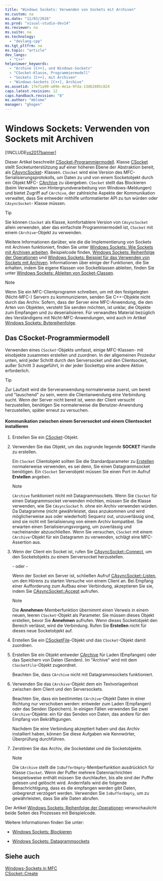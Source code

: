 ```yaml
---
title: "Windows Sockets: Verwenden von Sockets mit Archiven"
ms.custom: na
ms.date: "12/03/2016"
ms.prod: "visual-studio-dev14"
ms.reviewer: na
ms.suite: na
ms.technology: 
  - "devlang-cpp"
ms.tgt_pltfrm: na
ms.topic: "article"
dev_langs: 
  - "C++"
helpviewer_keywords: 
  - "Archive [C++], und Windows-Sockets"
  - "CSocket-Klasse, Programmiermodell"
  - "Sockets [C++], mit Archiven"
  - "Windows-Sockets [C++], Archive"
ms.assetid: 17e71a99-a09e-4e1a-9fda-13d62805c824
caps.latest.revision: 12
caps.handback.revision: "8"
ms.author: "mblome"
manager: "ghogen"
---
```

# Windows Sockets: Verwenden von Sockets mit Archiven
[!INCLUDE[vs2017banner](../assembler/inline/includes/vs2017banner.md)]

Dieser Artikel beschreibt [CSocket\-Programmiermodell](#_core_the_csocket_programming_model).  Klasse [CSocket](../mfc/reference/csocket-class.md) stellt Socketunterstützung auf einer höheren Ebene der Abstraktion bereit, als [CAsyncSocket](../mfc/reference/casyncsocket-class.md)\- Klassen.  `CSocket` wird eine Version des MFC\-Serialisierungsprotokolls, um Daten zu und von einem Socketobjekt durch ein Objekt MFC\- [CArchive](../mfc/reference/carchive-class.md) zu übergeben.  `CSocket` stellt das Blockieren \(beim Verwalten von Hintergrundverarbeitung von Windows\-Meldungen\) und bietet Zugriff auf `CArchive`, der zahlreiche Aspekte der Kommunikation verwaltet, dass Sie entweder mithilfe unformatierter API zu tun würden oder `CAsyncSocket`\- Klasse müssen.  
  
> [!TIP]
>  Sie können `CSocket` als Klasse, komfortablere Version von `CAsyncSocket` allein verwenden, aber das einfachste Programmiermodell ist, `CSocket` mit einem `CArchive`\-Objekt zu verwenden.  
  
 Weitere Informationen darüber, wie die die Implementierung von Sockets mit Archiven funktioniert, finden Sie unter [Windows Sockets: Wie Sockets mit Archiven arbeiten](../mfc/windows-sockets-how-sockets-with-archives-work.md).  Beispielcode finden, [Windows Sockets: Reihenfolge der Operationen](../mfc/windows-sockets-sequence-of-operations.md) und [Windows Sockets: Beispiel für das Verwenden von Sockets mit Archiven](../mfc/windows-sockets-example-of-sockets-using-archives.md).  Informationen über einige der Funktionen, die Sie erhalten, indem Sie eigene Klassen von Socketklassen ableiten, finden Sie unter [Windows Sockets: Ableiten von Socket\-Classen](../mfc/windows-sockets-deriving-from-socket-classes.md).  
  
> [!NOTE]
>  Wenn Sie ein MFC\-Clientprogramm schreiben, um mit den festgelegten \(Nicht\-MFC\-\) Servern zu kommunizieren, senden Sie C\+\+\-Objekte nicht durch das Archiv.  Sofern, dass der Server eine MFC\-Anwendung, die den Arten von Objekten, versteht Sie senden möchten, ist unklar, die Objekte zum Empfangen und zu deserialisieren.  Für verwandtes Material bezüglich des Verständigens mit Nicht\-MFC\-Anwendungen, wird auch im Artikel [Windows Sockets: Bytereihenfolge](../mfc/windows-sockets-byte-ordering.md).  
  
##  <a name="_core_the_csocket_programming_model"></a> Das CSocket\-Programmiermodell  
 Verwenden eines `CSocket`\-Objekts umfasst, einige MFC\-Klassen\- mit einobjekte zusammen erstellen und zuordnen.  In der allgemeinen Prozedur unten, wird jeder Schritt durch den Serversocket und den Clientsocket, außer Schritt 3 ausgeführt, in der jeder Sockettyp eine andere Aktion erforderlich.  
  
> [!TIP]
>  Zur Laufzeit wird die Serveranwendung normalerweise zuerst, um bereit und "lauschend" zu sein, wenn die Clientanwendung eine Verbindung sucht.  Wenn der Server nicht bereit ist, wenn der Client versucht herzustellen, benötigen Sie normalerweise die Benutzer\-Anwendung herzustellen, später erneut zu versuchen.  
  
#### Kommunikation zwischen einem Serversocket und einem Clientsocket installieren  
  
1.  Erstellen Sie ein [CSocket](../mfc/reference/csocket-class.md)\-Objekt.  
  
2.  Verwenden Sie das Objekt, um das zugrunde liegende **SOCKET** Handle zu erstellen.  
  
     Ein `CSocket` Clientobjekt sollten Sie die Standardparameter zu [Erstellen](../Topic/CAsyncSocket::Create.md) normalerweise verwenden, es sei denn, Sie einen Datagrammsocket benötigen.  Ein `CSocket` Serverobjekt müssen Sie einen Port im Aufruf **Erstellen** angeben.  
  
    > [!NOTE]
    >  `CArchive` funktioniert nicht mit Datagrammsockets.  Wenn Sie `CSocket` für einen Datagrammsocket verwenden möchten, müssen Sie die Klasse verwenden, wie Sie `CAsyncSocket` h. ohne ein Archiv verwenden würden.  Da Datagramme \(nicht gewährleistet, dass anzukommen und wird möglicherweise aus oder wiederholt\) Sequenz out, unzuverlässig sind, sind sie nicht mit Serialisierung von einem Archiv kompatibel.  Sie erwarten einen Serialisierungsvorgang, um zuverlässig und nacheinander abzuschließen.  Wenn Sie versuchen, `CSocket` mit einem `CArchive`\-Objekt für ein Datagramm zu verwenden, schlägt eine MFC\-Assertion aus.  
  
3.  Wenn der Client ein Socket ist, rufen Sie [CAsyncSocket::Connect](../Topic/CAsyncSocket::Connect.md), um den Socketobjekts zu einem Serversocket herzustellen.  
  
     \- oder \-  
  
     Wenn der Socket ein Server ist, schließen Aufruf [CAsyncSocket::Listen](../Topic/CAsyncSocket::Listen.md), um den Hörens zu starten Versuche von einem Client an.  Bei Empfang einer Aufforderung zum Aufbau einer Verbindung, akzeptieren Sie sie, indem Sie [CAsyncSocket::Accept](../Topic/CAsyncSocket::Accept.md) aufrufen.  
  
    > [!NOTE]
    >  Die **Annehmen**\-Memberfunktion übernimmt einen Verweis in einem neuen, leeren `CSocket`\-Objekt als Parameter.  Sie müssen dieses Objekt erstellen, bevor Sie **Annehmen** aufrufen.  Wenn dieses Socketobjekt den Bereich verlässt, wird die Verbindung.  Rufen Sie **Erstellen** nicht für dieses neue Socketobjekt auf.  
  
4.  Erstellen Sie ein [CSocketFile](../mfc/reference/csocketfile-class.md)\-Objekt und das `CSocket`\-Objekt damit zuordnen.  
  
5.  Erstellen Sie ein Objekt entweder [CArchive](../mfc/reference/carchive-class.md) für Laden \(Empfangen\) oder das Speichern von Daten \(Senden\).  Im "Archive" wird mit dem `CSocketFile`\-Objekt zugeordnet.  
  
     Beachten Sie, dass `CArchive` nicht mit Datagrammsockets funktioniert.  
  
6.  Verwenden Sie das `CArchive`\-Objekt dem ein Textvorlagenhost zwischen dem Client und den Serversockets.  
  
     Beachten Sie, dass ein bestimmtes `CArchive`\-Objekt Daten in einer Richtung nur verschoben werden: entweder zum Laden \(Empfangen\) oder das Senden \(Speichern\).  In einigen Fällen verwenden Sie zwei `CArchive`\-Objekte: ein für das Senden von Daten, das andere für den Empfang von Bekräftigungen.  
  
     Nachdem Sie eine Verbindung akzeptiert haben und das Archiv installiert haben, können Sie diese Aufgaben wie Kennwörter, Überprüfung durchführen.  
  
7.  Zerstören Sie das Archiv, die Socketdatei und die Socketobjekte.  
  
    > [!NOTE]
    >  Die `CArchive` stellt die `IsBufferEmpty`\-Memberfunktion ausdrücklich für Klasse `CSocket`.  Wenn der Puffer mehrere Datennachrichten beispielsweise enthält müssen Sie durchlaufen, bis alle sind der Puffer gelesen und gelöscht wird.  Andernfalls wird die folgende Benachrichtigung, dass es die empfangen werden gibt Daten, unbegrenzt verzögert werden.  Verwenden Sie `IsBufferEmpty`, um zu gewährleisten, dass Sie alle Daten abrufen.  
  
 Der Artikel [Windows Sockets: Reihenfolge der Operationen](../mfc/windows-sockets-sequence-of-operations.md) veranschaulicht beide Seiten des Prozesses mit Beispielcode.  
  
 Weitere Informationen finden Sie unter:  
  
-   [Windows Sockets: Blockieren](../mfc/windows-sockets-stream-sockets.md)  
  
-   [Windows Sockets: Datagrammsockets](../mfc/windows-sockets-datagram-sockets.md)  
  
## Siehe auch  
 [Windows\-Sockets in MFC](../mfc/windows-sockets-in-mfc.md)   
 [CSocket::Create](../Topic/CSocket::Create.md)